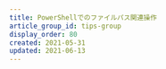 ```yaml
---
title: PowerShellでのファイルパス関連操作
article_group_id: tips-group
display_order: 80
created: 2021-05-31
updated: 2021-06-13
---
```

